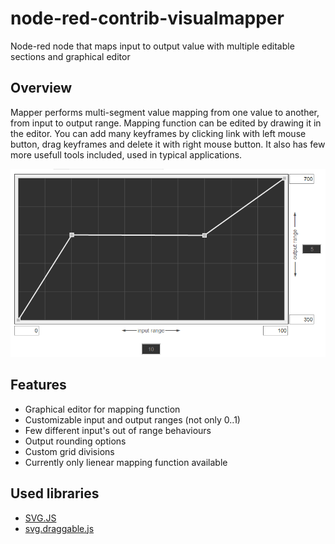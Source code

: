 # node-red-contrib-visualmapper
Node-red node that maps input to output value with multiple editable sections and graphical editor

## Overview

Mapper performs multi-segment value mapping from one value to another, from input to output range. Mapping function can be edited by drawing it in the editor. You can add many keyframes by clicking link with left mouse button, drag keyframes and delete it with right mouse button. It also has few more usefull tools included, used in typical applications.
    
![Editor](/img/editor.png)

## Features

- Graphical editor for mapping function
- Customizable input and output ranges (not only 0..1)
- Few different input's out of range behaviours
- Output rounding options
- Custom grid divisions
- Currently only lienear mapping function available

## Used libraries

- [SVG.JS](https://github.com/svgdotjs/svg.js)
- [svg.draggable.js](https://github.com/svgdotjs/svg.draggable.js)
  
